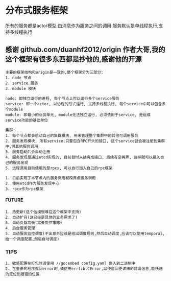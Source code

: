 # 分布式服务框架
所有的服务都是actor模型,由消息作为服务之间的调用
服务默认是单线程执行,支持多线程执行

## 感谢 github.com/duanhf2012/origin 作者大哥,我的这个框架有很多东西都是抄他的,感谢他的开源

````
主要的框架结构和origin是一致的,整个框架分为三部分:
1. node 节点
2. service 服务
3. module 模块

node: 即独立运行的进程, 每个节点上可以运行多个service服务
service: 即一个actor, 以协程的形式运行, 支持多线程执行, 每个service中可以包含多个module
module: 即最小的业务单元, module无法独立运行, 必须依附于service, 是组成service功能的基础单位
````

````
集群:
1. 每个节点都会启动自己的集群模块, 用来管理整个集群中的其他可调用服务
2. 服务发现模块, 所有service,只要包含RPC开头的接口, 这个service就会被注册到集群中,供其他服务调用
3. 服务启动后会自动注册
4. 服务发现是通过etcd实现的, 目前暂时未抽离成接口, 后续有空再弄, 这样就可以接入自己的服务发现
5. 远程调用目前使用的是rpcx, 可以自行加入自己的rpc框架
````

````
1. 目前实现了本节点内的服务调用和跨界点服务调用
2. 使用etcd作为服务发现中心
3. rpcx作为rpc框架
````

#### FUTURE
````
1. 热更新(这个估摸很难在这个框架中支持)
2. 自动扩容(这已经是具体的业务需求了)
3. 自动负载均衡(需要提供策略)
4. 后台服务管理
5. 自动服务监控调度(不出意外应该是给出调度规则,然后自动调度,应该可以使用temporal,给一个调度配置,然后自动调度)
````

### TIPS
````
1. 敏感配置在打包时请使用 //go:embed config.yaml 嵌入到二进制中
2. 在重要的程序返回error时,请使用errlib.CError,以便返回更详细的错误信息,能快速的定位到报错的位置
````